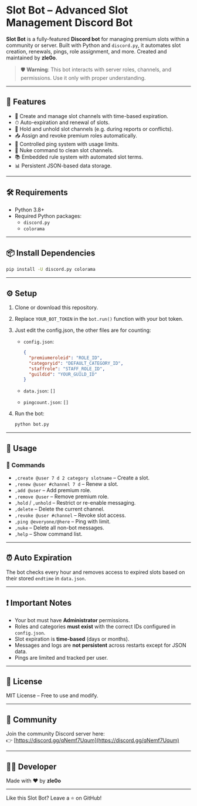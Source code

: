 # Slot Bot – Advanced Slot Management Discord Bot

**Slot Bot** is a fully-featured **Discord bot** for managing premium slots within a community or server. Built with Python and `discord.py`, it automates slot creation, renewals, pings, role assignment, and more. Created and maintained by **zle0o**.

> 🛡️ **Warning**: This bot interacts with server roles, channels, and permissions. Use it only with proper understanding.

---

## 🧠 Features

- 🔧 Create and manage slot channels with time-based expiration.
- ⏱ Auto-expiration and renewal of slots.
- 🛑 Hold and unhold slot channels (e.g. during reports or conflicts).
- 📥 Assign and revoke premium roles automatically.
- 📢 Controlled ping system with usage limits.
- 🚫 Nuke command to clean slot channels.
- 📚 Embedded rule system with automated slot terms.
- 📊 Persistent JSON-based data storage.

---

## 🛠 Requirements

- Python 3.8+
- Required Python packages:
  - `discord.py`
  - `colorama`

---

## 📦 Install Dependencies

```bash
pip install -U discord.py colorama
````

---

## ⚙️ Setup

1. Clone or download this repository.
2. Replace `YOUR_BOT_TOKEN` in the `bot.run()` function with your bot token.
3. Just edit the config.json, the other files are for counting:
   * `config.json`:

     ```json
     {
       "premiumeroleid": "ROLE_ID",
       "categoryid": "DEFAULT_CATEGORY_ID",
       "staffrole": "STAFF_ROLE_ID",
       "guildid": "YOUR_GUILD_ID"
     }
     ```
   * `data.json`: `[]`
   * `pingcount.json`: `[]`
4. Run the bot:

   ```bash
   python bot.py
   ```

---

## 📘 Usage

### 💬 Commands

* `,create @user 7 d 2 category slotname` – Create a slot.
* `,renew @user #channel 7 d` – Renew a slot.
* `,add @user` – Add premium role.
* `,remove @user` – Remove premium role.
* `,hold` / `,unhold` – Restrict or re-enable messaging.
* `,delete` – Delete the current channel.
* `,revoke @user #channel` – Revoke slot access.
* `,ping @everyone/@here` – Ping with limit.
* `,nuke` – Delete all non-bot messages.
* `,help` – Show command list.

---

## ⏰ Auto Expiration

The bot checks every hour and removes access to expired slots based on their stored `endtime` in `data.json`.

---

## ❗ Important Notes

* Your bot must have **Administrator** permissions.
* Roles and categories **must exist** with the correct IDs configured in `config.json`.
* Slot expiration is **time-based** (days or months).
* Messages and logs are **not persistent** across restarts except for JSON data.
* Pings are limited and tracked per user.

---

## 📜 License  

MIT License – Free to use and modify.  

---

## 🔗 Community

Join the community Discord server here:  
👉 [https://discord.gg/qNemf7Uqum](https://discord.gg/qNemf7Uqum)

---

## 👨‍💻 Developer

Made with ❤️ by **zle0o**

---

Like this Slot Bot? Leave a ⭐ on GitHub!
